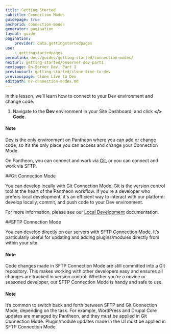 ```yaml
---
title: Getting Started
subtitle: Connection Modes
guidepage: true
anchorid: connection-modes
generator: pagination
layout: guide
pagination:
    provider: data.gettingstartedpages
use:
    - gettingstartedpages
permalink: docs/guides/getting-started/connection-modes/
nexturl: getting-started/onserver-dev-part1
nextpage: On-Server Dev, Part 1
previousurl: getting-started/clone-live-to-dev
previouspage: Clone Live to Dev
editpath: 07-connection-modes.md
---
```


In this lesson, we’ll learn how to connect to your Dev environment and change code.

1. Navigate to the **Dev** environment in your Site Dashboard, and click **</> Code**.

<div class="alert alert-info">
<h4 class="info">Note</h4>
<p>Dev is the only environment on Pantheon where you can add or change code, so it’s the only place you can access and change your Connection Mode.
</p></div>

On Pantheon, you can connect and work via [Git](https://git-scm.com/), or you can connect and work via SFTP.

##Git Connection Mode

You can develop locally with Git Connection Mode. Git is the version control tool at the heart of the Pantheon workflow. If you're a developer who prefers local development, it's an efficient way to interact with our platform: develop locally, commit, and push code to your Dev environment. 

For more information, please see our [Local Development](https://pantheon.io/docs/local-development/) documentation.

##SFTP Connection Mode

You can develop directly on our servers with SFTP Connection Mode. It’s particularly useful for updating and adding plugins/modules directly from within your site.

<div class="alert alert-info">
     <h4 class="info">Note</h4>
     <p markdown="1">Code changes made in SFTP Connection Mode are still committed into a Git repository. This makes working with other developers easy and ensures all changes are tracked in version control. Whether you’re a novice or seasoned developer, our SFTP Connection Mode is handy and safe to use.</p>
     </div>

<div class="alert alert-info">
<h4 class="info">Note</h4>
<p>It’s common to switch back and forth between SFTP and Git Connection Mode, depending on the task. For example, WordPress and Drupal Core updates are managed by Pantheon, and they must be applied in Git Connection Mode. Plugin/module updates made in the UI must be applied in SFTP Connection Mode.</p></div>
